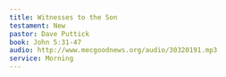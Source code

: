 ```yaml
---
title: Witnesses to the Son
testament: New
pastor: Dave Puttick
book: John 5:31-47
audio: http://www.mecgoodnews.org/audio/30320191.mp3
service: Morning
---
```

